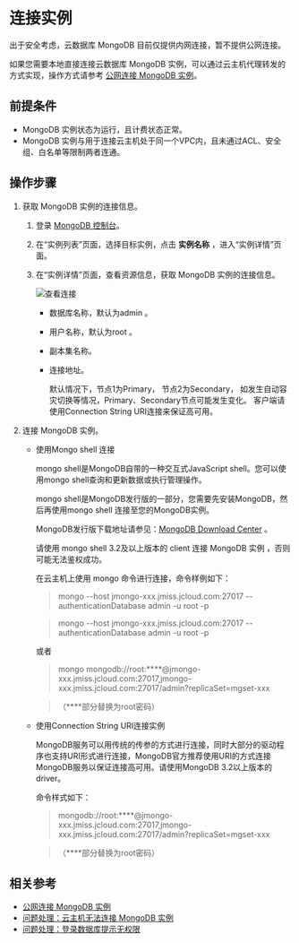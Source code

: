 # 连接实例

出于安全考虑，云数据库 MongoDB 目前仅提供内网连接，暂不提供公网连接。

如果您需要本地直接连接云数据库 MongoDB 实例，可以通过云主机代理转发的方式实现，操作方式请参考 [公网连接 MongoDB 实例](../Best-Practices/Public-Network-Connect-to-MongoDB-Instance.md)。



## 前提条件
- MongoDB 实例状态为运行，且计费状态正常。
- MongoDB 实例与用于连接云主机处于同一个VPC内，且未通过ACL、安全组、白名单等限制两者连通。

## 操作步骤
1. 获取 MongoDB 实例的连接信息。
   1. 登录 [MongoDB 控制台](https://mongodb-console.jdcloud.com/mongodb)。
   1. 在“实例列表”页面，选择目标实例，点击 **实例名称** ，进入“实例详情”页面。
   1. 在“实例详情”页面，查看资源信息，获取 MongoDB 实例的连接信息。
   
		![查看连接](https://github.com/jdcloudcom/cn/blob/master/image/mongodb/mongo-006.png)

		- 数据库名称，默认为admin 。
		- 用户名称，默认为root 。
		- 副本集名称。
		- 连接地址。
				
		   默认情况下，节点1为Primary， 节点2为Secondary，	如发生自动容灾切换等情况，Primary、Secondary节点可能发生变化。
                客户端请使用Connection String URI连接来保证高可用。

2. 连接 MongoDB 实例。
   - 使用Mongo shell 连接

		mongo shell是MongoDB自带的一种交互式JavaScript shell。您可以使用mongo shell查询和更新数据或执行管理操作。
		
		mongo shell是MongoDB发行版的一部分，您需要先安装MongoDB，然后再使用mongo shell 连接至您的MongoDB实例。
		
		MongoDB发行版下载地址请参见：[MongoDB Download Center](https://www.mongodb.com/download-center#community) 。
		
		请使用 mongo shell 3.2及以上版本的 client 连接 MongoDB 实例 ，否则可能无法鉴权成功。
		
		在云主机上使用 mongo 命令进行连接，命令样例如下：

		> mongo --host jmongo-xxx.jmiss.jcloud.com:27017 --authenticationDatabase admin -u root -p
		
		> mongo --host jmongo-xxx.jmiss.jcloud.com:27017 --authenticationDatabase admin -u root -p
		
		或者
		
		> mongo mongodb://root:****@jmongo-xxx.jmiss.jcloud.com:27017,jmongo-xxx.jmiss.jcloud.com:27017/admin?replicaSet=mgset-xxx
		
		>（****部分替换为root密码）
		
   - 使用Connection String URI连接实例
   
      MongoDB服务可以用传统的传参的方式进行连接，同时大部分的驱动程序也支持URI形式进行连接，MongoDB官方推荐使用URI的方式连接MongoDB服务以保证连接高可用。请使用MongoDB 3.2以上版本的driver。
		
      命令样式如下：

	   > mongodb://root:****@jmongo-xxx.jmiss.jcloud.com:27017,jmongo-xxx.jmiss.jcloud.com:27017/admin?replicaSet=mgset-xxx
	   
	   > （****部分替换为root密码）
		
		
## 相关参考

- [公网连接 MongoDB 实例](../Best-Practices/Public-Network-Connect-to-MongoDB-Instance.md)
- [问题处理：云主机无法连接 MongoDB 实例](../Troubleshooting/Connect-Failed.md)
- [问题处理：登录数据库提示无权限](../Troubleshooting/Authentication.md)
		
